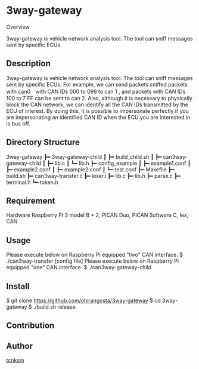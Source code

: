 3way-gateway
====

Overview

3way-gateway is vehicle network analysis tool. The tool can sniff messages sent by specific ECUs.

## Description

3way-gateway is vehicle network analysis tool. The tool can sniff messages sent by specific ECUs. For example, we can send packets sniffed packets with can0　with CAN IDs 000 to 099 to can 1 , and packets with CAN IDs 100 to 7 FF can be sent to can 2. Also, although it is necessary to physically block the CAN network, we can identify all the CAN IDs transmitted by the ECU of interest. By doing this, it is possible to impersonate perfectly if you are impersonating an identified CAN ID when the ECU you are interested in is bus off.

## Directory Structure

3way-gateway
┣━ 3way-gateway-child
┃	┣━ build_child.sh
┃	┣━ can3way-gateway-child
┃	┣━ lib.c
┃	┗━ lib.h
┣━ config_example
┃	┣━ example1.conf
┃	┣━ example2.conf
┃	┣━ example2.conf
┃	┗━ test.conf
┣━ Makefile
┣━ build.sh
┣━ can3way-transfer.c
┣━ lexer.l
┣━ lib.c
┣━ lib.h
┣━ parse.c
┣━ terminal.h
┗━ token.h

## Requirement

Hardware
	Raspberry Pi 3 model B * 2, PiCAN Duo, PiCAN
Software
	C, lex, CAN

## Usage

Please execute below on Raspberry Pi equipped "two" CAN interface.
$ ./can3way-transfer [config file]
Please execute below on Raspberry Pi equipped "one" CAN interface.
$ ./can3way-gateway-child

## Install

$ git clone https://github.com/ohirangosta/3way-gateway
$ cd 3way-gateway
$ ./build.sh release

## Contribution

## Author

[tcnksm](https://github.com/ohirangosta)
